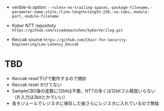 
- verible-ls option: `--rules=-no-trailing-spaces,-package-filename,-parameter-name-style,+line-length=length:150,-no-tabs,-module-port,-module-filename`

- Kyber NTT repositoty `https://github.com/vivadomacnchen/kyberVerilog.git`

- Keccak source `https://github.com/Chair-for-Security-Engineering/Low-Latency_Keccak`

# TBD
- Keccak reset下げで動作するので微妙
- Keccak reset かけてない
- SampleCBD後の変数に12bitは不要。NTTの多くは12bitフル精度いらない（片入力は3bitとかでいい）
- 各モジュールでレジスタに保存した後さらにレジスタに入れているので無駄